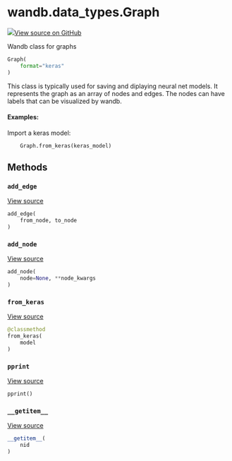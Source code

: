 # wandb.data\_types.Graph

[![](https://www.tensorflow.org/images/GitHub-Mark-32px.png)View source on GitHub](https://www.github.com/wandb/client/tree/v0.12.2/wandb/data_types.py#L1233-L1393)

Wandb class for graphs

```python
Graph(
    format="keras"
)
```

This class is typically used for saving and diplaying neural net models. It represents the graph as an array of nodes and edges. The nodes can have labels that can be visualized by wandb.

#### Examples:

Import a keras model:

```text
    Graph.from_keras(keras_model)
```

## Methods

### `add_edge` <a id="add_edge"></a>

[View source](https://www.github.com/wandb/client/tree/v0.12.2/wandb/data_types.py#L1319-L1323)

```python
add_edge(
    from_node, to_node
)
```

### `add_node` <a id="add_node"></a>

[View source](https://www.github.com/wandb/client/tree/v0.12.2/wandb/data_types.py#L1305-L1317)

```python
add_node(
    node=None, **node_kwargs
)
```

### `from_keras` <a id="from_keras"></a>

[View source](https://www.github.com/wandb/client/tree/v0.12.2/wandb/data_types.py#L1325-L1354)

```python
@classmethod
from_keras(
    model
)
```

### `pprint` <a id="pprint"></a>

[View source](https://www.github.com/wandb/client/tree/v0.12.2/wandb/data_types.py#L1299-L1303)

```python
pprint()
```

### `__getitem__` <a id="__getitem__"></a>

[View source](https://www.github.com/wandb/client/tree/v0.12.2/wandb/data_types.py#L1296-L1297)

```python
__getitem__(
    nid
)
```

